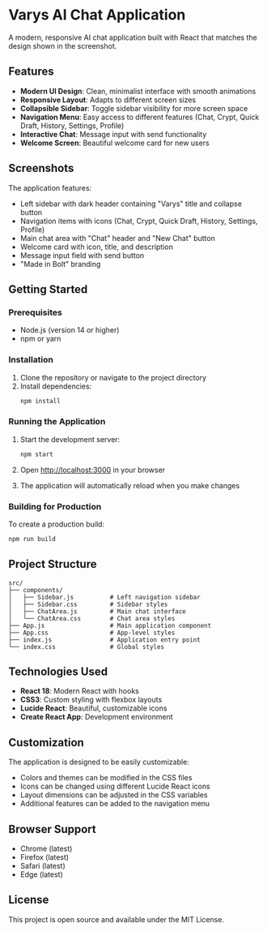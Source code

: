 # Varys AI Chat Application

A modern, responsive AI chat application built with React that matches the design shown in the screenshot.

## Features

- **Modern UI Design**: Clean, minimalist interface with smooth animations
- **Responsive Layout**: Adapts to different screen sizes
- **Collapsible Sidebar**: Toggle sidebar visibility for more screen space
- **Navigation Menu**: Easy access to different features (Chat, Crypt, Quick Draft, History, Settings, Profile)
- **Interactive Chat**: Message input with send functionality
- **Welcome Screen**: Beautiful welcome card for new users

## Screenshots

The application features:
- Left sidebar with dark header containing "Varys" title and collapse button
- Navigation items with icons (Chat, Crypt, Quick Draft, History, Settings, Profile)
- Main chat area with "Chat" header and "New Chat" button
- Welcome card with icon, title, and description
- Message input field with send button
- "Made in Bolt" branding

## Getting Started

### Prerequisites

- Node.js (version 14 or higher)
- npm or yarn

### Installation

1. Clone the repository or navigate to the project directory
2. Install dependencies:
   ```bash
   npm install
   ```

### Running the Application

1. Start the development server:
   ```bash
   npm start
   ```

2. Open [http://localhost:3000](http://localhost:3000) in your browser

3. The application will automatically reload when you make changes

### Building for Production

To create a production build:

```bash
npm run build
```

## Project Structure

```
src/
├── components/
│   ├── Sidebar.js          # Left navigation sidebar
│   ├── Sidebar.css         # Sidebar styles
│   ├── ChatArea.js         # Main chat interface
│   └── ChatArea.css        # Chat area styles
├── App.js                  # Main application component
├── App.css                 # App-level styles
├── index.js                # Application entry point
└── index.css               # Global styles
```

## Technologies Used

- **React 18**: Modern React with hooks
- **CSS3**: Custom styling with flexbox layouts
- **Lucide React**: Beautiful, customizable icons
- **Create React App**: Development environment

## Customization

The application is designed to be easily customizable:

- Colors and themes can be modified in the CSS files
- Icons can be changed using different Lucide React icons
- Layout dimensions can be adjusted in the CSS variables
- Additional features can be added to the navigation menu

## Browser Support

- Chrome (latest)
- Firefox (latest)
- Safari (latest)
- Edge (latest)

## License

This project is open source and available under the MIT License.
